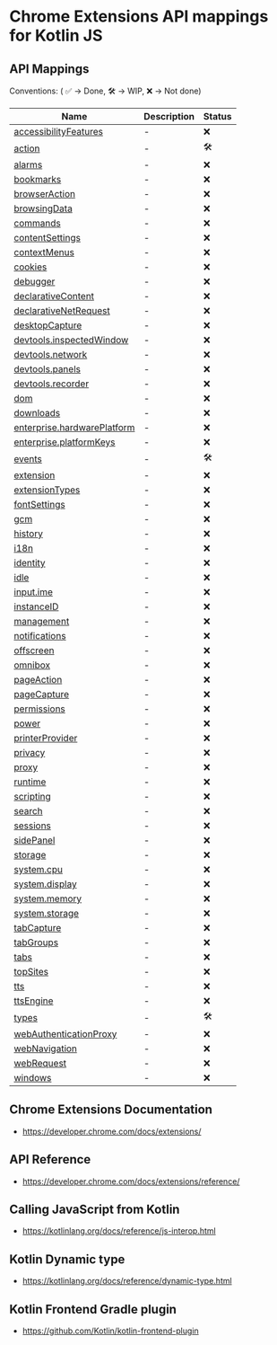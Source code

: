 # Chrome Extensions API mappings for Kotlin JS

## API Mappings

Conventions: ( ✅ -> Done, 🛠️ -> WIP, ❌ -> Not done)

| Name | Description | Status |
| ---- | ----------- | ------ |
| [accessibilityFeatures](https://developer.chrome.com/docs/extensions/reference/accessibilityFeatures/) | - | ❌ |
| [action](https://developer.chrome.com/docs/extensions/reference/action/) | - | 🛠️ |
| [alarms](https://developer.chrome.com/docs/extensions/reference/alarms/) | - | ❌ |
| [bookmarks](https://developer.chrome.com/docs/extensions/reference/bookmarks/) | - | ❌ |
| [browserAction](https://developer.chrome.com/docs/extensions/reference/browserAction/) | - | ❌ |
| [browsingData](https://developer.chrome.com/docs/extensions/reference/browsingData/) | - | ❌ |
| [commands](https://developer.chrome.com/docs/extensions/reference/commands/) | - | ❌ |
| [contentSettings](https://developer.chrome.com/docs/extensions/reference/contentSettings/) | - | ❌ |
| [contextMenus](https://developer.chrome.com/docs/extensions/reference/contextMenus/) | - | ❌ |
| [cookies](https://developer.chrome.com/docs/extensions/reference/cookies/) | - | ❌ |
| [debugger](https://developer.chrome.com/docs/extensions/reference/debugger/) | - | ❌ |
| [declarativeContent](https://developer.chrome.com/docs/extensions/reference/declarativeContent/) | - | ❌ |
| [declarativeNetRequest](https://developer.chrome.com/docs/extensions/reference/declarativeNetRequest/) | - | ❌ |
| [desktopCapture](https://developer.chrome.com/docs/extensions/reference/desktopCapture/) | - | ❌ |
| [devtools.inspectedWindow](https://developer.chrome.com/docs/extensions/reference/devtools_inspectedWindow/) | - | ❌ |
| [devtools.network](https://developer.chrome.com/docs/extensions/reference/devtools_network/) | - | ❌ |
| [devtools.panels](https://developer.chrome.com/docs/extensions/reference/devtools_panels/) | - | ❌ |
| [devtools.recorder](https://developer.chrome.com/docs/extensions/reference/devtools_recorder/) | - | ❌ |
| [dom](https://developer.chrome.com/docs/extensions/reference/dom/) | - | ❌ |
| [downloads](https://developer.chrome.com/docs/extensions/reference/downloads/) | - | ❌ |
| [enterprise.hardwarePlatform](https://developer.chrome.com/docs/extensions/reference/enterprise_hardwarePlatform/) | - | ❌ |
| [enterprise.platformKeys](https://developer.chrome.com/docs/extensions/reference/enterprise_platformKeys/) | - | ❌ |
| [events](https://developer.chrome.com/docs/extensions/reference/events/) | - | 🛠️ |
| [extension](https://developer.chrome.com/docs/extensions/reference/extension/) | - | ❌ |
| [extensionTypes](https://developer.chrome.com/docs/extensions/reference/extensionTypes/) | - | ❌ |
| [fontSettings](https://developer.chrome.com/docs/extensions/reference/fontSettings/) | - | ❌ |
| [gcm](https://developer.chrome.com/docs/extensions/reference/gcm/) | - | ❌ |
| [history](https://developer.chrome.com/docs/extensions/reference/history/) | - | ❌ |
| [i18n](https://developer.chrome.com/docs/extensions/reference/i18n/) | - | ❌ |
| [identity](https://developer.chrome.com/docs/extensions/reference/identity/) | - | ❌ |
| [idle](https://developer.chrome.com/docs/extensions/reference/idle/) | - | ❌ |
| [input.ime](https://developer.chrome.com/docs/extensions/reference/input_ime/) | - | ❌ |
| [instanceID](https://developer.chrome.com/docs/extensions/reference/instanceID/) | - | ❌ |
| [management](https://developer.chrome.com/docs/extensions/reference/management/) | - | ❌ |
| [notifications](https://developer.chrome.com/docs/extensions/reference/notifications/) | - | ❌ |
| [offscreen](https://developer.chrome.com/docs/extensions/reference/offscreen/) | - | ❌ |
| [omnibox](https://developer.chrome.com/docs/extensions/reference/omnibox/) | - | ❌ |
| [pageAction](https://developer.chrome.com/docs/extensions/reference/pageAction/) | - | ❌ |
| [pageCapture](https://developer.chrome.com/docs/extensions/reference/pageCapture/) | - | ❌ |
| [permissions](https://developer.chrome.com/docs/extensions/reference/permissions/) | - | ❌ |
| [power](https://developer.chrome.com/docs/extensions/reference/power/) | - | ❌ |
| [printerProvider](https://developer.chrome.com/docs/extensions/reference/printerProvider/) | - | ❌ |
| [privacy](https://developer.chrome.com/docs/extensions/reference/privacy/) | - | ❌ |
| [proxy](https://developer.chrome.com/docs/extensions/reference/proxy/) | - | ❌ |
| [runtime](https://developer.chrome.com/docs/extensions/reference/runtime/) | - | ❌ |
| [scripting](https://developer.chrome.com/docs/extensions/reference/scripting/) | - | ❌ |
| [search](https://developer.chrome.com/docs/extensions/reference/search/) | - | ❌ |
| [sessions](https://developer.chrome.com/docs/extensions/reference/sessions/) | - | ❌ |
| [sidePanel](https://developer.chrome.com/docs/extensions/reference/sidePanel/) | - | ❌ |
| [storage](https://developer.chrome.com/docs/extensions/reference/storage/) | - | ❌ |
| [system.cpu](https://developer.chrome.com/docs/extensions/reference/system_cpu/) | - | ❌ |
| [system.display](https://developer.chrome.com/docs/extensions/reference/system_display/) | - | ❌ |
| [system.memory](https://developer.chrome.com/docs/extensions/reference/system_memory/) | - | ❌ |
| [system.storage](https://developer.chrome.com/docs/extensions/reference/system_storage/) | - | ❌ |
| [tabCapture](https://developer.chrome.com/docs/extensions/reference/tabCapture/) | - | ❌ |
| [tabGroups](https://developer.chrome.com/docs/extensions/reference/tabGroups/) | - | ❌ |
| [tabs](https://developer.chrome.com/docs/extensions/reference/tabs/) | - | ❌ |
| [topSites](https://developer.chrome.com/docs/extensions/reference/topSites/) | - | ❌ |
| [tts](https://developer.chrome.com/docs/extensions/reference/tts/) | - | ❌ |
| [ttsEngine](https://developer.chrome.com/docs/extensions/reference/ttsEngine/) | - | ❌ |
| [types](https://developer.chrome.com/docs/extensions/reference/types/) | - | 🛠️ |
| [webAuthenticationProxy](https://developer.chrome.com/docs/extensions/reference/webAuthenticationProxy/) | - | ❌ |
| [webNavigation](https://developer.chrome.com/docs/extensions/reference/webNavigation/) | - | ❌ |
| [webRequest](https://developer.chrome.com/docs/extensions/reference/webRequest/) | - | ❌ |
| [windows](https://developer.chrome.com/docs/extensions/reference/windows/) | - | ❌ |



## Chrome Extensions Documentation

- https://developer.chrome.com/docs/extensions/

## API Reference

- https://developer.chrome.com/docs/extensions/reference/

## Calling JavaScript from Kotlin

- https://kotlinlang.org/docs/reference/js-interop.html

## Kotlin Dynamic type

- https://kotlinlang.org/docs/reference/dynamic-type.html

## Kotlin Frontend Gradle plugin

- https://github.com/Kotlin/kotlin-frontend-plugin
